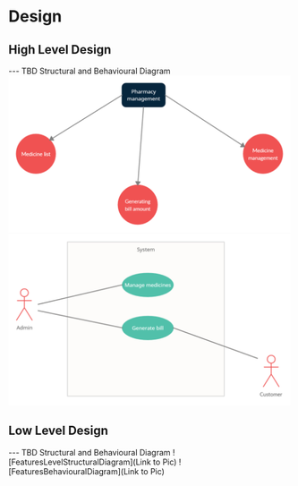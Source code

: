 # Design

## High Level Design 

--- TBD Structural and Behavioural Diagram
![HighLevelStructuralDiagram](hld_structural.png)
![HighLevelBehaviouralDiagram](hld_behavioural.png)

## Low Level Design 

--- TBD Structural and Behavioural Diagram
![FeaturesLevelStructuralDiagram](Link to Pic)
![FeaturesBehaviouralDiagram](Link to Pic)